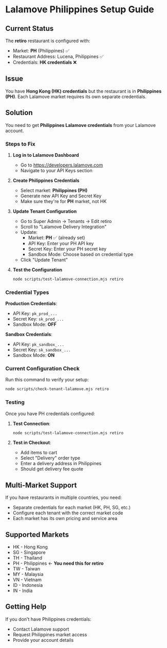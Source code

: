 # Lalamove Philippines Setup Guide

## Current Status

The **retiro** restaurant is configured with:
- Market: **PH** (Philippines) ✅
- Restaurant Address: Lucena, Philippines ✅
- Credentials: **HK credentials** ❌

## Issue

You have **Hong Kong (HK) credentials** but the restaurant is in **Philippines (PH)**.
Each Lalamove market requires its own separate credentials.

## Solution

You need to get **Philippines Lalamove credentials** from your Lalamove account.

### Steps to Fix

1. **Log in to Lalamove Dashboard**
   - Go to https://developers.lalamove.com
   - Navigate to your API Keys section

2. **Create Philippines Credentials**
   - Select market: **Philippines (PH)**
   - Generate new API Key and Secret Key
   - Make sure they're for **PH** market, not HK

3. **Update Tenant Configuration**
   - Go to Super Admin → Tenants → Edit retiro
   - Scroll to "Lalamove Delivery Integration"
   - Update:
     - Market: **PH** ✅ (already set)
     - API Key: Enter your PH API key
     - Secret Key: Enter your PH secret key
     - Sandbox Mode: Choose based on credential type
   - Click "Update Tenant"

4. **Test the Configuration**
   ```bash
   node scripts/test-lalamove-connection.mjs retiro
   ```

### Credential Types

**Production Credentials**:
- API Key: `pk_prod_...`
- Secret Key: `sk_prod_...`
- Sandbox Mode: **OFF**

**Sandbox Credentials**:
- API Key: `pk_sandbox_...`
- Secret Key: `sk_sandbox_...`
- Sandbox Mode: **ON**

### Current Configuration Check

Run this command to verify your setup:
```bash
node scripts/check-tenant-lalamove.mjs retiro
```

### Testing

Once you have PH credentials configured:

1. **Test Connection**:
   ```bash
   node scripts/test-lalamove-connection.mjs retiro
   ```

2. **Test in Checkout**:
   - Add items to cart
   - Select "Delivery" order type
   - Enter a delivery address in Philippines
   - Should get delivery fee quote

## Multi-Market Support

If you have restaurants in multiple countries, you need:
- Separate credentials for each market (HK, PH, SG, etc.)
- Configure each tenant with the correct market code
- Each market has its own pricing and service area

## Supported Markets

- HK - Hong Kong
- SG - Singapore  
- TH - Thailand
- PH - Philippines ← **You need this for retiro**
- TW - Taiwan
- MY - Malaysia
- VN - Vietnam
- ID - Indonesia
- IN - India

## Getting Help

If you don't have Philippines credentials:
- Contact Lalamove support
- Request Philippines market access
- Provide your account details
